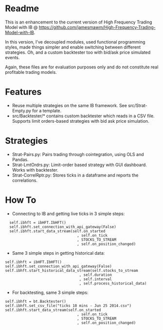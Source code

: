 Readme
================================

This is an enhancement to the current version of High Frequency Trading Model with IB @ https://github.com/jamesmawm/High-Frequency-Trading-Model-with-IB.

In this version, I've decoupled modules, used functional programming styles, made things simpler and enable switching between different strategies. Oh, and a custom backtester too with bid/ask price simulated events.

Again, these files are for evaluation purposes only and do not constitute real profitable trading models.

Features
===============
- Reuse multiple strategies on the same IB framework. See src/Strat-Empty.py for a template.
- src/Backtester/* contains custom backtester which reads in a CSV file. Supports limit orders-based strategies with bid ask price simulation.

Strategies
=============
- Strat-Pairs.py: Pairs trading through cointegration, using OLS and Pandas.
- Strat-LmtOrdrs.py: Limit-order based strategy with GUI dashboard. Works with backtester.
- Strat-CorrelRptr.py: Stores ticks in a dataframe and reports the correlations.

How To
=============
- Connecting to IB and getting live ticks in 3 simple steps:
``` 
  self.ibhft = ibHFT.IbHFT()
  self.ibhft.set_connection_with_api_gateway(False)
  self.ibhft.start_data_stream(self.on_started
                                 , self.on_tick
                                 , STOCKS_TO_STREAM
                                 , self.on_position_changed)

```

- Same 3 simple steps in getting historical data:
```
self.ibhft = ibHFT.IbHFT()
self.ibhft.set_connection_with_api_gateway(False)
self.ibhft.start_historical_data_stream(self.stocks_to_stream
                                  , self.duration
                                  , self.interval
                                  , self.process_historical_data)
```

- For backtesting, same 3 simple steps:
```
self.ibhft = bt.Backtester()
self.ibhft.set_csv_file("ticks 10 mins - Jun 25 2014.csv")
self.ibhft.start_data_stream(self.on_started
                                 , self.on_tick
                                 , STOCKS_TO_STREAM
                                 , self.on_position_changed)
```                                 






